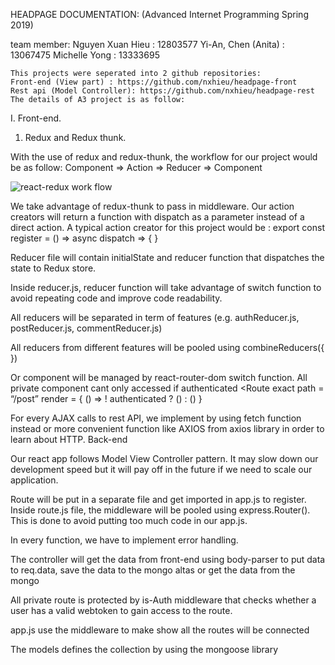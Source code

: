 HEADPAGE DOCUMENTATION: (Advanced Internet Programming Spring 2019)

team member:
Nguyen Xuan Hieu : 12803577
Yi-An, Chen (Anita) : 13067475
Michelle Yong : 13333695

    This projects were seperated into 2 github repositories:
    Front-end (View part) : https://github.com/nxhieu/headpage-front
    Rest api (Model Controller): https://github.com/nxhieu/headpage-rest
    The details of A3 project is as follow:

I. Front-end.

1. Redux and Redux thunk.

With the use of redux and redux-thunk, the workflow for our project would be as follow: Component => Action => Reducer => Component

![react-redux work flow](https://my-blog-1996.s3-ap-southeast-2.amazonaws.com/readme/redux-flow.png)

We take advantage of redux-thunk to pass in middleware. Our action creators will return a function with dispatch as a parameter instead of a direct action. A typical action creator for this project would be : export const register = () => async dispatch => { }

Reducer file will contain initialState and reducer function that dispatches the state to Redux store.

Inside reducer.js, reducer function will take advantage of switch function to avoid repeating code and improve code readability.

All reducers will be separated in term of features (e.g. authReducer.js, postReducer.js, commentReducer.js)

All reducers from different features will be pooled using combineReducers({ })

Or component will be managed by react-router-dom switch function. All private component cant only accessed if authenticated <Route exact path = “/post” render = { () => ! authenticated ? () : () }

For every AJAX calls to rest API, we implement by using fetch function instead or more convenient function like AXIOS from axios library in order to learn about HTTP.
Back-end

Our react app follows Model View Controller pattern. It may slow down our development speed but it will pay off in the future if we need to scale our application.

Route will be put in a separate file and get imported in app.js to register. Inside route.js file, the middleware will be pooled using express.Router(). This is done to avoid putting too much code in our app.js.

In every function, we have to implement error handling.

The controller will get the data from front-end using body-parser to put data to req.data, save the data to the mongo altas or get the data from the mongo

All private route is protected by is-Auth middleware that checks whether a user has a valid webtoken to gain access to the route.

app.js use the middleware to make show all the routes will be connected

The models defines the collection by using the mongoose library
